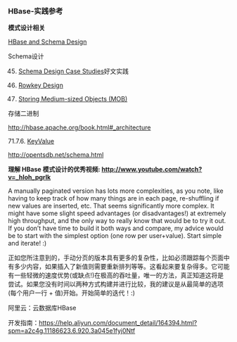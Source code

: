 ### HBase-实践参考

**模式设计相关**

[HBase and Schema Design](http://hbase.apache.org/book.html#schema)

Schema设计

45. [Schema Design Case Studies](http://hbase.apache.org/book.html#schema.casestudies)好文实践

37. [Rowkey Design](http://hbase.apache.org/book.html#rowkey.design)

1. [Storing Medium-sized Objects (MOB)](http://hbase.apache.org/book.html#hbase_mob)

存储二进制

http://hbase.apache.org/book.html#_architecture

71.7.6. [KeyValue](http://hbase.apache.org/book.html#keyvalue)



http://opentsdb.net/schema.html

**理解 HBase 模式设计的优秀视频: http://www.youtube.com/watch?v=_hloh_pgrlk**

A manually paginated version has lots more complexities, as you note, like having to keep track of how many things are in each page, re-shuffling if new values are inserted, etc. That seems significantly more complex. It might have some slight speed advantages (or disadvantages!) at extremely high throughput, and the only way to really know that would be to try it out. If you don’t have time to build it both ways and compare, my advice would be to start with the simplest option (one row per user+value). Start simple and iterate! :)

正如您所注意到的，手动分页的版本具有更多的复杂性，比如必须跟踪每个页面中有多少内容，如果插入了新值则需要重新排列等等。这看起来要复杂得多。它可能有一些轻微的速度优势(或缺点!)在极高的吞吐量，唯一的方法，真正知道这将是尝试。如果您没有时间以两种方式构建并进行比较，我的建议是从最简单的选项(每个用户一行 + 值)开始。开始简单的迭代！:)

阿里云：云数据库HBase

开发指南：https://help.aliyun.com/document_detail/164394.html?spm=a2c4g.11186623.6.920.3a045e1fyj0Ntf